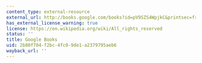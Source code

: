 ```yaml
---
content_type: external-resource
external_url: http://books.google.com/books?id=pV9SZS4WpjkC&printsec=frontcover
has_external_license_warning: true
license: https://en.wikipedia.org/wiki/All_rights_reserved
status: ''
title: Google Books
uid: 2b80f704-f2bc-4fc0-9de1-a2379795aeb6
wayback_url: ''
---
```

